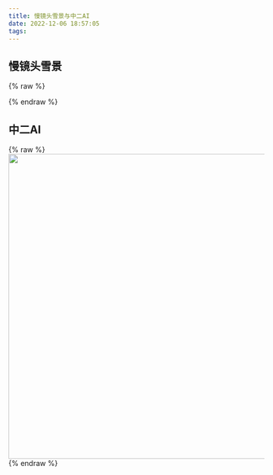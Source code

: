 ```yaml
---
title: 慢镜头雪景与中二AI
date: 2022-12-06 18:57:05
tags:
---
```


## 慢镜头雪景

{% raw %}
<div id="player_3f1f7494f46c4fc8"></div>
<script type="text/javascript" src="https://player.dogecloud.com/js/loader"></script>
<script type="text/javascript">
var player = new DogePlayer({
    container: document.getElementById('player_3f1f7494f46c4fc8'),
    userId: 2561,
    vcode: '3f1f7494f46c4fc8',
    autoPlay: false
});
</script>
{% endraw %}

## 中二AI

{% raw %}
<img src="http://general-dogecdn.shaoyecheng.com/web_figures/2212/rsc.jpg" width="600" height="600" onmouseover="this.src='http://general-dogecdn.shaoyecheng.com/web_figures/2212/ai.png'" onmouseout="this.src='http://general-dogecdn.shaoyecheng.com/web_figures/2212/rsc.jpg'" />
{% endraw %}
